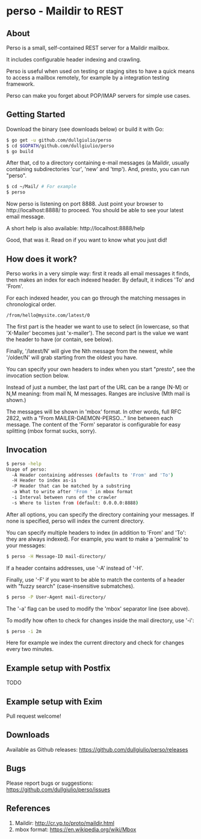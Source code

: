 # perso - Maildir to REST

## About

Perso is a small, self-contained REST server for a Maildir mailbox.

It includes configurable header indexing and crawling.

Perso is useful when used on testing or staging sites to have a quick
means to access a mailbox remotely, for example by a integration testing
framework.

Perso can make you forget about POP/IMAP servers for simple use cases.

## Getting Started

Download the binary (see downloads below) or build it with Go:

```sh
$ go get -u github.com/dullgiulio/perso
$ cd $GOPATH/github.com/dullgiulio/perso
$ go build
```

After that, cd to a directory containing e-mail messages (a Maildir,
usually containing subdirectories 'cur', 'new' and 'tmp'). And, presto, you
can run "perso".

```sh
$ cd ~/Mail/ # For example
$ perso

```

Now perso is listening on port 8888. Just point your browser to
http://localhost:8888/ to proceed. You should be able to see your latest
email message.

A short help is also available: http://localhost:8888/help

Good, that was it. Read on if you want to know what you just did!

## How does it work?

Perso works in a very simple way: first it reads all email messages it finds,
then makes an index for each indexed header. By default, it indices 'To' and
'From'.

For each indexed header, you can go through the matching messages in
chronological order.

```
/from/hello@mysite.com/latest/0
```

The first part is the header we want to use to select (in lowercase, so that
'X-Mailer' becomes just 'x-mailer'). The second part is the value we want the
header to have (or contain, see below).

Finally, '/latest/N' will give the Nth message from the newest, while
'/older/N' will grab starting from the oldest you have.

You can specify your own headers to index when you start "presto", see the
invocation section below.

Instead of just a number, the last part of the URL can be a range (N-M) or
N,M meaning: from mail N, M messages. Ranges are inclusive (Mth mail is shown.)

The messages will be shown in 'mbox' format. In other words, full RFC 2822,
with a "From MAILER-DAEMON-PERSO..." line between each message. The content of the 'Form'
separator is configurable for easy splitting (mbox format sucks, sorry).

## Invocation

```sh
$ perso -help
Usage of perso:
  -A Header containing addresses (defaults to 'From' and 'To')
  -H Header to index as-is
  -P Header that can be matched by a substring
  -a What to write after 'From ' in mbox format
  -i Interval between runs of the crawler
  -s Where to listen from (default: 0.0.0.0:8888)
```

After all options, you can specify the directory containing your messages. If none is
specified, perso will index the current directory.

You can specify multiple headers to index (in addition to 'From' and 'To': they are
always indexed). For example, you want to make a 'permalink' to your messages:

```sh
$ perso -H Message-ID mail-directory/
```

If a header contains addresses, use '-A' instead of '-H'.

Finally, use '-F' if you want to be able to match the contents of a header with
"fuzzy search" (case-insensitive submatches).

```sh
$ perso -P User-Agent mail-directory/
```

The '-a' flag can be used to modify the 'mbox' separator line (see above).

To modify how often to check for changes inside the mail directory, use '-i':

```sh
$ perso -i 2m
```

Here for example we index the current directory and check for changes every two
minutes.

## Example setup with Postfix

TODO

## Example setup with Exim

Pull request welcome!

## Downloads

Available as Github releases: https://github.com/dullgiulio/perso/releases

## Bugs

Please report bugs or suggestions: https://github.com/dullgiulio/perso/issues

## References

1. Maildir: http://cr.yp.to/proto/maildir.html
2. mbox format: https://en.wikipedia.org/wiki/Mbox
